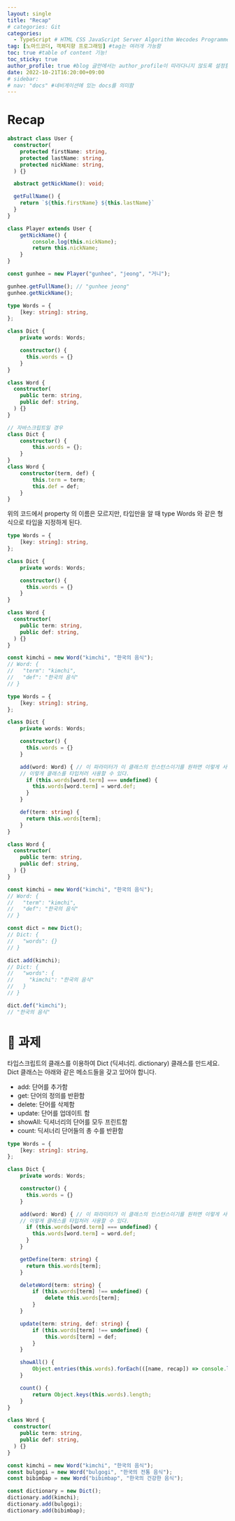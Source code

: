 ```yaml
---
layout: single
title: "Recap"
# categories: Git
categories:
  - TypeScript # HTML CSS JavaScript Server Algorithm Wecodes Programmers CS Github Blog
tag: [노마드코더, 객체지향 프로그래밍] #tag는 여러개 가능함
toc: true #table of content 기능!
toc_sticky: true
author_profile: true #blog 글안에서는 author_profile이 따라다니지 않도록 설정함
date: 2022-10-21T16:20:00+09:00
# sidebar:
# nav: "docs" #네비게이션에 있는 docs를 의미함
---
```

<style>
.crimson {
  color: crimson;
  font-weight: bold;
}

.mediumblue {
  color: mediumblue;
  font-weight: bold;
}

.forestgreen {
  color: forestgreen;
  font-weight: bold;
}
</style>

# Recap
```ts
abstract class User {
  constructor(
    protected firstName: string,
    protected lastName: string,
    protected nickName: string,
  ) {}

  abstract getNickName(): void;

  getFullName() {
    return `${this.firstName} ${this.lastName}`
  }
}

class Player extends User { 
    getNickName() {
        console.log(this.nickName);
        return this.nickName;
    }
}

const gunhee = new Player("gunhee", "jeong", "거니");

gunhee.getFullName(); // "gunhee jeong"
gunhee.getNickName();
```

```ts
type Words = {
    [key: string]: string,
};

class Dict {
    private words: Words;

    constructor() {
      this.words = {}
    }
}

class Word {
  constructor(
    public term: string,
    public def: string,
  ) {}
}

// 자바스크립트일 경우
class Dict {
    constructor() {
        this.words = {};
    }
}
class Word {
    constructor(term, def) {
        this.term = term;
        this.def = def;
    }
}
```

위의 코드에서 property 의 이름은 모르지만, 타입만을 알 때 type Words 와 같은 형식으로 타입을 지정하게 된다.

```ts
type Words = {
    [key: string]: string,
};

class Dict {
    private words: Words;

    constructor() {
      this.words = {}
    }
}

class Word {
  constructor(
    public term: string,
    public def: string,
  ) {}
}

const kimchi = new Word("kimchi", "한국의 음식");
// Word: {
//   "term": "kimchi",
//   "def": "한국의 음식"
// } 
```

```ts
type Words = {
    [key: string]: string,
};

class Dict {
    private words: Words;

    constructor() {
      this.words = {}
    }

    add(word: Word) { // 이 파라미터가 이 클래스의 인스턴스이기를 원하면 이렇게 사용할 수 있다.
    // 이렇게 클래스를 타입처러 사용할 수 있다.
      if (this.words[word.term] === undefined) {
        this.words[word.term] = word.def;
      }
    }

    def(term: string) {
      return this.words[term];
    }
}

class Word {
  constructor(
    public term: string,
    public def: string,
  ) {}
}

const kimchi = new Word("kimchi", "한국의 음식");
// Word: {
//   "term": "kimchi",
//   "def": "한국의 음식"
// } 

const dict = new Dict();
// Dict: {
//   "words": {}
// } 

dict.add(kimchi);
// Dict: {
//   "words": {
//     "kimchi": "한국의 음식"
//   }
// } 

dict.def("kimchi");
// "한국의 음식"
```

# 🔴 과제
타입스크립트의 클래스를 이용하여 Dict (딕셔너리. dictionary) 클래스를 만드세요. Dict 클래스는 아래와 같은 메소드들을 갖고 있어야 합니다.

- add: 단어를 추가함
- get: 단어의 정의를 반환함
- delete: 단어를 삭제함
- update: 단어를 업데이트 함
- showAll: 딕셔너리의 단어를 모두 프린트함
- count: 딕셔너리 단어들의 총 수를 반환함

```ts
type Words = {
    [key: string]: string,
};

class Dict {
    private words: Words;

    constructor() {
      this.words = {}
    }

    add(word: Word) { // 이 파라미터가 이 클래스의 인스턴스이기를 원하면 이렇게 사용할 수 있다.
    // 이렇게 클래스를 타입처러 사용할 수 있다.
      if (this.words[word.term] === undefined) {
        this.words[word.term] = word.def;
      }
    }

    getDefine(term: string) {
      return this.words[term];
    }

    deleteWord(term: string) {
        if (this.words[term] !== undefined) {
            delete this.words[term];
        }
    }

    update(term: string, def: string) {
        if (this.words[term] !== undefined) {
            this.words[term] = def;
        }
    }

    showAll() {
        Object.entries(this.words).forEach(([name, recap]) => console.log(`${name}(은)는 ${recap} 입니다`));
    }

    count() {
        return Object.keys(this.words).length;
    }
}

class Word {
  constructor(
    public term: string,
    public def: string,
  ) {}
}

const kimchi = new Word("kimchi", "한국의 음식");
const bulgogi = new Word("bulgogi", "한국의 전통 음식");
const bibimbap = new Word("bibimbap", "한국의 건강한 음식");

const dictionary = new Dict();
dictionary.add(kimchi);
dictionary.add(bulgogi);
dictionary.add(bibimbap);
```

<!-- ① ② ③ ④ ⑤ ⑥ ⑦ ⑧ ⑨-->

<!-- ### 2. Link 넣기

```

유형 1: (설명어를 입력) : [gunhee's coding blog](https://gunhee-jeong.github.io/)
유형 2: (URL 자동연결) : <https://gunhee-jeong.github.io/>
유형 3: (동일 파일 내 '문단으로 이동') : [1. Header로 이동](###-1-header)

```

```bash
.next/static
        ├── AbmKMg9BFeVUuJ7lsQ1w8
        ├── chunks                 // 여러 페이지에서 공통으로 사용되는 번들 파일
        │       └──  pages         // 각 페이지의 번들 파일
        ├── runtime                // 웹팩과 next의 런타임과 관련된 번들 파일
        ├── css                    // 애플리케이션의 모든 페이지에 대한 글로벌 CSS 파일
        └── media                  // 정적으로 가져온 이미지 next/image가 여기에 해시 및 복사
```

<details>
<summary class="black">코드</summary>
<div markdown="1">

```jsx
// helloWorld!
const hello = 'hi';
```
</div>
</details>

1. 특수문자를 제거
2. 스페이스는 -로 바꾸고
3. 대문자는 소문자로!
   그래서 ### 1. Header -> #1-header
 
## Link: [google][https://www.google.com/]

### 3. 수평선

```

---

```

---

### 4. 라인 바꾸기

```

스페이스바를 2번 눌러주면 다음칸으로
이동할 수 있어요!

```

---

스페이스바를 2번 눌러주면
다음칸으로 이동할 수 있어요!

### 5. list 만들기

```

1. 1번
2. 2번
3. 3번

- 순서없는 list
  - 순서없는 list
    - 순서없는 list

```

1. 1번
2. 2번
3. 3번

- 순서없는 list
  - 순서없는 list
    - 순서없는 list

---

### 6. font 관련

```

**진하게** -> 볼드
_기울여서_ -> 이탤릭체
~~취소선~~ -> 취소선

<ul>밑줄넣기</ul> -> 밑줄
<span style="color:crimson">빨간 글씨</span> -> 글자색
이것이 `인라인` 입니다 -> 인라인 코드
```

**진하게** -> 볼드
_기울여서_ -> 이탤릭체
~~취소선~~ -> 취소선
<u>밑줄넣기</u> -> 밑줄
<span style="color:crimson">빨간 글씨</span>
이것이 `인라인` 입니다 -> 인라인 코드

---

### 7. 인용구문

```
> coding
>
> > JavaScript
> >
> > > 내가 프짱!
```

> coding
>
> > JavaScript
> >
> > > 내가 프짱!

---

### 8. 이미지 삽입

```
유형1: ('사이즈를 조절' -> HTML 태그 사용) : <img src="https://gunhee-jeong.github.io/assets/images/blogLogo.png" width="300" height="200">
유형2: (이미지 삽입 후 -> 링크 걸기)
[![이미지](https://gunhee-jeong.github.io/assets/images/blogLogo/blogLogo.png)](https://gunhee-jeong.github.io/)
```

유형1: ('사이즈를 조절' -> HTML 태그 사용) : <img src="https://gunhee-jeong.github.io/assets/images/blogLogo.png" width="300" height="200">
유형2: (이미지 삽입 후 -> 링크 걸기)
[![이미지](https://gunhee-jeong.github.io/assets/images/blogLogo.png)](https://gunhee-jeong.github.io/)

### 9. 표 만들기

```
||국어|영어|
| :--- | ---: | :--: |
|거니 | 100점 | 100점
|철수 | 100점 | 100점
```

|      |  국어 | 영어  |
| :--- | ----: | :---: |
| 거니 | 100점 | 100점 |
| 철수 | 100점 | 100점 |

> - header를 넣고 싶은 경우 ---을 사용하고 :을 이용하여 정렬에 사용함!

### 10. 토글 만들기

```
<details>
<summary>여기를 누르세요</summary>
<div markdown="1">
숨겨진 내용
</div>
</details>
```

<details>
<summary>여기를 누르세요</summary>
<div markdown="1">
숨겨진 내용
</details> -->
